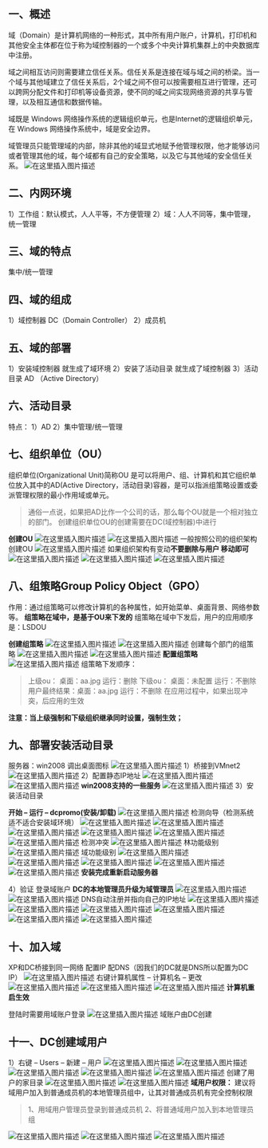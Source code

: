 ## 一、概述

域（Domain）是计算机网络的一种形式，其中所有用户账户，计算机，打印机和其他安全主体都在位于称为域控制器的一个或多个中央计算机集群上的中央数据库中注册。

域之间相互访问则需要建立信任关系。信任关系是连接在域与域之间的桥梁。当一个域与其他域建立了信任关系后，2个域之间不但可以按需要相互进行管理，还可以跨网分配文件和打印机等设备资源，使不同的域之间实现网络资源的共享与管理，以及相互通信和数据传输。

域既是 Windows 网络操作系统的逻辑组织单元，也是Internet的逻辑组织单元，在 Windows 网络操作系统中，域是安全边界。

域管理员只能管理域的内部，除非其他的域显式地赋予他管理权限，他才能够访问或者管理其他的域，每个域都有自己的安全策略，以及它与其他域的安全信任关系。
![在这里插入图片描述](12、域/watermark,type_ZmFuZ3poZW5naGVpdGk,shadow_10,text_aHR0cHM6Ly9ibG9nLmNzZG4ubmV0L3dlaXhpbl80NDAzMjIzMg==,size_16,color_FFFFFF,t_70-20201109141651672.png)

## 二、内网环境

1）工作组：默认模式，人人平等，不方便管理
2）域：人人不同等，集中管理，统一管理

## 三、域的特点

集中/统一管理

## 四、域的组成

1）域控制器 DC（Domain Controller）
2）成员机

## 五、域的部署

1）安装域控制器 就生成了域环境
2）安装了活动目录 就生成了域控制器
3）活动目录 AD （Active Directory）

## 六、活动目录

特点：
1）AD
2）集中管理/统一管理

## 七、组织单位（OU）

组织单位(Organizational Unit)简称OU 是可以将用户、组、计算机和其它组织单位放入其中的AD(Active Directory，活动目录)容器，是可以指派组策略设置或委派管理权限的最小作用域或单元。

> 通俗一点说，如果把AD比作一个公司的话，那么每个OU就是一个相对独立的部门。 创建组织单位OU的创建需要在DC(域控制器)中进行

**创建OU**
![在这里插入图片描述](12、域/watermark,type_ZmFuZ3poZW5naGVpdGk,shadow_10,text_aHR0cHM6Ly9ibG9nLmNzZG4ubmV0L3dlaXhpbl80NDAzMjIzMg==,size_16,color_FFFFFF,t_70-20201109141651791.png)
![在这里插入图片描述](12、域/watermark,type_ZmFuZ3poZW5naGVpdGk,shadow_10,text_aHR0cHM6Ly9ibG9nLmNzZG4ubmV0L3dlaXhpbl80NDAzMjIzMg==,size_16,color_FFFFFF,t_70-20201109141651949.png)
一般按照公司的组织架构创建OU
![在这里插入图片描述](12、域/watermark,type_ZmFuZ3poZW5naGVpdGk,shadow_10,text_aHR0cHM6Ly9ibG9nLmNzZG4ubmV0L3dlaXhpbl80NDAzMjIzMg==,size_16,color_FFFFFF,t_70-20201109141652072.png)
如果组织架构有变动**不要删除与用户 移动即可**
![在这里插入图片描述](12、域/watermark,type_ZmFuZ3poZW5naGVpdGk,shadow_10,text_aHR0cHM6Ly9ibG9nLmNzZG4ubmV0L3dlaXhpbl80NDAzMjIzMg==,size_16,color_FFFFFF,t_70-20201109141652346.png)
![在这里插入图片描述](12、域/watermark,type_ZmFuZ3poZW5naGVpdGk,shadow_10,text_aHR0cHM6Ly9ibG9nLmNzZG4ubmV0L3dlaXhpbl80NDAzMjIzMg==,size_16,color_FFFFFF,t_70-20201109141652633.png)
![在这里插入图片描述](12、域/watermark,type_ZmFuZ3poZW5naGVpdGk,shadow_10,text_aHR0cHM6Ly9ibG9nLmNzZG4ubmV0L3dlaXhpbl80NDAzMjIzMg==,size_16,color_FFFFFF,t_70-20201109141652611.png)

## 八、组策略Group Policy Object（GPO）

作用：通过组策略可以修改计算机的各种属性，如开始菜单、桌面背景、网络参数等。
**组策略在域中，是基于OU来下发的**
组策略在域中下发后，用户的应用顺序是：LSDOU

**创建组策略**
![在这里插入图片描述](12、域/watermark,type_ZmFuZ3poZW5naGVpdGk,shadow_10,text_aHR0cHM6Ly9ibG9nLmNzZG4ubmV0L3dlaXhpbl80NDAzMjIzMg==,size_16,color_FFFFFF,t_70-20201109141652822.png)
![在这里插入图片描述](12、域/watermark,type_ZmFuZ3poZW5naGVpdGk,shadow_10,text_aHR0cHM6Ly9ibG9nLmNzZG4ubmV0L3dlaXhpbl80NDAzMjIzMg==,size_16,color_FFFFFF,t_70-20201109141652753.png)
创建每个部门的组策略
![在这里插入图片描述](12、域/watermark,type_ZmFuZ3poZW5naGVpdGk,shadow_10,text_aHR0cHM6Ly9ibG9nLmNzZG4ubmV0L3dlaXhpbl80NDAzMjIzMg==,size_16,color_FFFFFF,t_70-20201109141653045.png)
![在这里插入图片描述](12、域/watermark,type_ZmFuZ3poZW5naGVpdGk,shadow_10,text_aHR0cHM6Ly9ibG9nLmNzZG4ubmV0L3dlaXhpbl80NDAzMjIzMg==,size_16,color_FFFFFF,t_70-20201109141653025.png)
**配置组策略**
![在这里插入图片描述](12、域/watermark,type_ZmFuZ3poZW5naGVpdGk,shadow_10,text_aHR0cHM6Ly9ibG9nLmNzZG4ubmV0L3dlaXhpbl80NDAzMjIzMg==,size_16,color_FFFFFF,t_70-20201109141653374.png)
组策略下发顺序：

> 上级ou： 桌面：aa.jpg 运行：删除
> 下级ou： 桌面：未配置 运行：不删除
> 用户最终结果：桌面：aa.jpg 运行：不删除
> 在应用过程中，如果出现冲突，后应用的生效

**注意：当上级强制和下级组织继承同时设置，强制生效；**

## 九、部署安装活动目录

服务器：win2008
调出桌面图标
![在这里插入图片描述](12、域/watermark,type_ZmFuZ3poZW5naGVpdGk,shadow_10,text_aHR0cHM6Ly9ibG9nLmNzZG4ubmV0L3dlaXhpbl80NDAzMjIzMg==,size_16,color_FFFFFF,t_70-20201109141653364.png)
1）桥接到VMnet2
![在这里插入图片描述](12、域/watermark,type_ZmFuZ3poZW5naGVpdGk,shadow_10,text_aHR0cHM6Ly9ibG9nLmNzZG4ubmV0L3dlaXhpbl80NDAzMjIzMg==,size_16,color_FFFFFF,t_70-20201109141653525.png)
2）配置静态IP地址
![在这里插入图片描述](12、域/watermark,type_ZmFuZ3poZW5naGVpdGk,shadow_10,text_aHR0cHM6Ly9ibG9nLmNzZG4ubmV0L3dlaXhpbl80NDAzMjIzMg==,size_16,color_FFFFFF,t_70-20201109141653671.png)
![在这里插入图片描述](12、域/watermark,type_ZmFuZ3poZW5naGVpdGk,shadow_10,text_aHR0cHM6Ly9ibG9nLmNzZG4ubmV0L3dlaXhpbl80NDAzMjIzMg==,size_16,color_FFFFFF,t_70-20201109141653744.png)
**win2008支持的一些服务**
![在这里插入图片描述](12、域/watermark,type_ZmFuZ3poZW5naGVpdGk,shadow_10,text_aHR0cHM6Ly9ibG9nLmNzZG4ubmV0L3dlaXhpbl80NDAzMjIzMg==,size_16,color_FFFFFF,t_70-20201109141653991.png)
3）安装活动目录

**开始 – 运行 – dcpromo(安装/卸载)**
![在这里插入图片描述](12、域/watermark,type_ZmFuZ3poZW5naGVpdGk,shadow_10,text_aHR0cHM6Ly9ibG9nLmNzZG4ubmV0L3dlaXhpbl80NDAzMjIzMg==,size_16,color_FFFFFF,t_70-20201109141653892.png)
检测向导（检测系统适不适合安装域环境）
![在这里插入图片描述](12、域/watermark,type_ZmFuZ3poZW5naGVpdGk,shadow_10,text_aHR0cHM6Ly9ibG9nLmNzZG4ubmV0L3dlaXhpbl80NDAzMjIzMg==,size_16,color_FFFFFF,t_70-20201109141654066.png)
![在这里插入图片描述](12、域/watermark,type_ZmFuZ3poZW5naGVpdGk,shadow_10,text_aHR0cHM6Ly9ibG9nLmNzZG4ubmV0L3dlaXhpbl80NDAzMjIzMg==,size_16,color_FFFFFF,t_70-20201109141654238.png)
![在这里插入图片描述](12、域/watermark,type_ZmFuZ3poZW5naGVpdGk,shadow_10,text_aHR0cHM6Ly9ibG9nLmNzZG4ubmV0L3dlaXhpbl80NDAzMjIzMg==,size_16,color_FFFFFF,t_70-20201109141654384.png)
![在这里插入图片描述](12、域/watermark,type_ZmFuZ3poZW5naGVpdGk,shadow_10,text_aHR0cHM6Ly9ibG9nLmNzZG4ubmV0L3dlaXhpbl80NDAzMjIzMg==,size_16,color_FFFFFF,t_70-20201109141654497.png)
![在这里插入图片描述](12、域/watermark,type_ZmFuZ3poZW5naGVpdGk,shadow_10,text_aHR0cHM6Ly9ibG9nLmNzZG4ubmV0L3dlaXhpbl80NDAzMjIzMg==,size_16,color_FFFFFF,t_70-20201109141654596.png)
![在这里插入图片描述](12、域/watermark,type_ZmFuZ3poZW5naGVpdGk,shadow_10,text_aHR0cHM6Ly9ibG9nLmNzZG4ubmV0L3dlaXhpbl80NDAzMjIzMg==,size_16,color_FFFFFF,t_70-20201109141654663.png)
检测冲突
![在这里插入图片描述](12、域/watermark,type_ZmFuZ3poZW5naGVpdGk,shadow_10,text_aHR0cHM6Ly9ibG9nLmNzZG4ubmV0L3dlaXhpbl80NDAzMjIzMg==,size_16,color_FFFFFF,t_70-20201109141654876.png)
林功能级别
![在这里插入图片描述](12、域/watermark,type_ZmFuZ3poZW5naGVpdGk,shadow_10,text_aHR0cHM6Ly9ibG9nLmNzZG4ubmV0L3dlaXhpbl80NDAzMjIzMg==,size_16,color_FFFFFF,t_70-20201109141654904.png)
域功能级别
![在这里插入图片描述](12、域/watermark,type_ZmFuZ3poZW5naGVpdGk,shadow_10,text_aHR0cHM6Ly9ibG9nLmNzZG4ubmV0L3dlaXhpbl80NDAzMjIzMg==,size_16,color_FFFFFF,t_70-20201109141654972.png)
![在这里插入图片描述](12、域/watermark,type_ZmFuZ3poZW5naGVpdGk,shadow_10,text_aHR0cHM6Ly9ibG9nLmNzZG4ubmV0L3dlaXhpbl80NDAzMjIzMg==,size_16,color_FFFFFF,t_70-20201109141655114.png)
![在这里插入图片描述](12、域/watermark,type_ZmFuZ3poZW5naGVpdGk,shadow_10,text_aHR0cHM6Ly9ibG9nLmNzZG4ubmV0L3dlaXhpbl80NDAzMjIzMg==,size_16,color_FFFFFF,t_70-20201109141655124.png)
![在这里插入图片描述](12、域/watermark,type_ZmFuZ3poZW5naGVpdGk,shadow_10,text_aHR0cHM6Ly9ibG9nLmNzZG4ubmV0L3dlaXhpbl80NDAzMjIzMg==,size_16,color_FFFFFF,t_70-20201109141655177.png)
![在这里插入图片描述](12、域/watermark,type_ZmFuZ3poZW5naGVpdGk,shadow_10,text_aHR0cHM6Ly9ibG9nLmNzZG4ubmV0L3dlaXhpbl80NDAzMjIzMg==,size_16,color_FFFFFF,t_70-20201109141655619.png)
**安装完成重新启动服务器**

4）验证
登录域账户
**DC的本地管理员升级为域管理员**
![在这里插入图片描述](12、域/watermark,type_ZmFuZ3poZW5naGVpdGk,shadow_10,text_aHR0cHM6Ly9ibG9nLmNzZG4ubmV0L3dlaXhpbl80NDAzMjIzMg==,size_16,color_FFFFFF,t_70-20201109141655403.png)
![在这里插入图片描述](12、域/watermark,type_ZmFuZ3poZW5naGVpdGk,shadow_10,text_aHR0cHM6Ly9ibG9nLmNzZG4ubmV0L3dlaXhpbl80NDAzMjIzMg==,size_16,color_FFFFFF,t_70-20201109141655445.png)
DNS自动注册并指向自己的IP地址
![在这里插入图片描述](12、域/watermark,type_ZmFuZ3poZW5naGVpdGk,shadow_10,text_aHR0cHM6Ly9ibG9nLmNzZG4ubmV0L3dlaXhpbl80NDAzMjIzMg==,size_16,color_FFFFFF,t_70-20201109141655658.png)
![在这里插入图片描述](12、域/watermark,type_ZmFuZ3poZW5naGVpdGk,shadow_10,text_aHR0cHM6Ly9ibG9nLmNzZG4ubmV0L3dlaXhpbl80NDAzMjIzMg==,size_16,color_FFFFFF,t_70-20201109141656098.png)
![在这里插入图片描述](12、域/watermark,type_ZmFuZ3poZW5naGVpdGk,shadow_10,text_aHR0cHM6Ly9ibG9nLmNzZG4ubmV0L3dlaXhpbl80NDAzMjIzMg==,size_16,color_FFFFFF,t_70-20201109141656128.png)
![在这里插入图片描述](12、域/watermark,type_ZmFuZ3poZW5naGVpdGk,shadow_10,text_aHR0cHM6Ly9ibG9nLmNzZG4ubmV0L3dlaXhpbl80NDAzMjIzMg==,size_16,color_FFFFFF,t_70-20201109141655978.png)
![在这里插入图片描述](12、域/watermark,type_ZmFuZ3poZW5naGVpdGk,shadow_10,text_aHR0cHM6Ly9ibG9nLmNzZG4ubmV0L3dlaXhpbl80NDAzMjIzMg==,size_16,color_FFFFFF,t_70-20201109141656219.png)
![在这里插入图片描述](12、域/watermark,type_ZmFuZ3poZW5naGVpdGk,shadow_10,text_aHR0cHM6Ly9ibG9nLmNzZG4ubmV0L3dlaXhpbl80NDAzMjIzMg==,size_16,color_FFFFFF,t_70-20201109141656529.png)

## 十、加入域

XP和DC桥接到同一网络
配置IP
配DNS（因我们的DC就是DNS所以配置为DC IP）
![在这里插入图片描述](12、域/watermark,type_ZmFuZ3poZW5naGVpdGk,shadow_10,text_aHR0cHM6Ly9ibG9nLmNzZG4ubmV0L3dlaXhpbl80NDAzMjIzMg==,size_16,color_FFFFFF,t_70-20201109141656827.png)
右键计算机属性 – 计算机名 – 更改
![在这里插入图片描述](12、域/watermark,type_ZmFuZ3poZW5naGVpdGk,shadow_10,text_aHR0cHM6Ly9ibG9nLmNzZG4ubmV0L3dlaXhpbl80NDAzMjIzMg==,size_16,color_FFFFFF,t_70-20201109141656603.png)
![在这里插入图片描述](12、域/watermark,type_ZmFuZ3poZW5naGVpdGk,shadow_10,text_aHR0cHM6Ly9ibG9nLmNzZG4ubmV0L3dlaXhpbl80NDAzMjIzMg==,size_16,color_FFFFFF,t_70-20201109141658224.png)
![在这里插入图片描述](12、域/watermark,type_ZmFuZ3poZW5naGVpdGk,shadow_10,text_aHR0cHM6Ly9ibG9nLmNzZG4ubmV0L3dlaXhpbl80NDAzMjIzMg==,size_16,color_FFFFFF,t_70-20201109141659139.png)
**计算机重启生效**

登陆时需要用域账户登录
![在这里插入图片描述](12、域/watermark,type_ZmFuZ3poZW5naGVpdGk,shadow_10,text_aHR0cHM6Ly9ibG9nLmNzZG4ubmV0L3dlaXhpbl80NDAzMjIzMg==,size_16,color_FFFFFF,t_70-20201109141657978.png)
域账户由DC创建

## 十一、DC创建域用户

1）右键 – Users – 新建 – 用户
![在这里插入图片描述](12、域/watermark,type_ZmFuZ3poZW5naGVpdGk,shadow_10,text_aHR0cHM6Ly9ibG9nLmNzZG4ubmV0L3dlaXhpbl80NDAzMjIzMg==,size_16,color_FFFFFF,t_70-20201109141658250.png)
![在这里插入图片描述](12、域/watermark,type_ZmFuZ3poZW5naGVpdGk,shadow_10,text_aHR0cHM6Ly9ibG9nLmNzZG4ubmV0L3dlaXhpbl80NDAzMjIzMg==,size_16,color_FFFFFF,t_70-20201109141658568.png)
![在这里插入图片描述](12、域/watermark,type_ZmFuZ3poZW5naGVpdGk,shadow_10,text_aHR0cHM6Ly9ibG9nLmNzZG4ubmV0L3dlaXhpbl80NDAzMjIzMg==,size_16,color_FFFFFF,t_70-20201109141658573.png)
![在这里插入图片描述](12、域/watermark,type_ZmFuZ3poZW5naGVpdGk,shadow_10,text_aHR0cHM6Ly9ibG9nLmNzZG4ubmV0L3dlaXhpbl80NDAzMjIzMg==,size_16,color_FFFFFF,t_70-20201109141658902.png)
![在这里插入图片描述](12、域/watermark,type_ZmFuZ3poZW5naGVpdGk,shadow_10,text_aHR0cHM6Ly9ibG9nLmNzZG4ubmV0L3dlaXhpbl80NDAzMjIzMg==,size_16,color_FFFFFF,t_70-20201109141659064.png)
创建了用户的家目录
![在这里插入图片描述](12、域/watermark,type_ZmFuZ3poZW5naGVpdGk,shadow_10,text_aHR0cHM6Ly9ibG9nLmNzZG4ubmV0L3dlaXhpbl80NDAzMjIzMg==,size_16,color_FFFFFF,t_70-20201109141659187.png)
![在这里插入图片描述](12、域/watermark,type_ZmFuZ3poZW5naGVpdGk,shadow_10,text_aHR0cHM6Ly9ibG9nLmNzZG4ubmV0L3dlaXhpbl80NDAzMjIzMg==,size_16,color_FFFFFF,t_70-20201109141659538.png)
**域用户权限：**
建议将域用户加入到普通成员机的本地管理员组中，让其对普通成员机有完全控制权限

> 1、用域用户管理员登录到普通成员机
> 2、将普通域用户加入到本地管理员组

![在这里插入图片描述](12、域/watermark,type_ZmFuZ3poZW5naGVpdGk,shadow_10,text_aHR0cHM6Ly9ibG9nLmNzZG4ubmV0L3dlaXhpbl80NDAzMjIzMg==,size_16,color_FFFFFF,t_70-20201109141659772.png)
![在这里插入图片描述](12、域/watermark,type_ZmFuZ3poZW5naGVpdGk,shadow_10,text_aHR0cHM6Ly9ibG9nLmNzZG4ubmV0L3dlaXhpbl80NDAzMjIzMg==,size_16,color_FFFFFF,t_70-20201109141659644.png)
![在这里插入图片描述](12、域/watermark,type_ZmFuZ3poZW5naGVpdGk,shadow_10,text_aHR0cHM6Ly9ibG9nLmNzZG4ubmV0L3dlaXhpbl80NDAzMjIzMg==,size_16,color_FFFFFF,t_70-20201109141700054.png)

